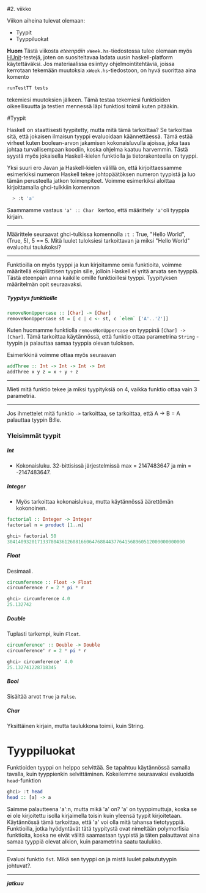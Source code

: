 #2. viikko

Viikon aiheina tulevat olemaan:
  * Tyypit
  * Tyyppiluokat


**Huom** Tästä viikosta *eteenpäin* ```xWeek.hs```-tiedostossa tulee olemaan myös [HUnit](https://hackage.haskell.org/package/HUnit)-testejä, joten on suositeltavaa ladata uusin haskell-platform käytettäväksi. Jos materiaalissa esiintyy ohjelmointitehtäviä, joissa kerrotaan tekemään muutoksia ```xWeek.hs```-tiedostoon, on hyvä suorittaa aina komento
``` haskell
runTestTT tests
```
tekemiesi muutoksien jälkeen. Tämä testaa tekemiesi funktioiden oikeellisuutta ja testien mennessä läpi funktiosi toimii kuten pitääkin.

#Tyypit

Haskell on staattisesti tyypitetty, mutta mitä tämä tarkoittaa? Se tarkoittaa sitä, että jokaisen ilmaisun tyyppi evaluoidaan käännettäessä. Tämä estää virheet kuten boolean-arvon jakamisen kokonaisluvulla ajoissa, joka taas johtaa turvallisempaan koodiin, koska ohjelma kaatuu harvemmin. Tästä syystä myös jokaisella Haskell-kielen funktiolla ja tietorakenteella on tyyppi.

Yksi suuri ero Javan ja Haskell-kielen välillä on, että kirjoittaessamme esimerkiksi numeron Haskell tekee johtopäätöksen numeron tyypistä ja luo tämän perusteella jatkon toimenpiteet. Voimme esimerkiksi aloittaa kirjoittamalla ghci-tulkkiin komennon
```haskell
  > :t 'a'
```
Saammamme vastaus ```'a' :: Char ``` kertoo, että määrittely ```'a'```oli tyyppia kirjain.

---
Määrittele seuraavat ghci-tulkissa komennolla ```:t ```: True, "Hello World", (True, 5), 5 == 5. Mitä luulet tuloksiesi tarkoittavan ja miksi "Hello World" evaluoitui taulukoksi?

---

Funktioilla on myös tyyppi ja kun kirjoitamme omia funktioita, voimme määritellä ekspiliittisen tyypin sille, jolloin Haskell ei yritä arvata sen tyyppiä. Tästä eteenpäin anna kaikille omille funktioillesi tyyppi. Tyypityksen määritelmän opit seuraavaksi.

##### Tyypitys funktioille

```haskell
removeNonUppercase :: [Char] -> [Char]  
removeNonUppercase st = [ c | c <- st, c `elem` ['A'..'Z']]
```

Kuten huomamme funktiolla ```removeNonUppercase``` on tyyppinä ```[Char] -> [Char]```. Tämä tarkoittaa käytännössä, että funktio ottaa parametrina ```String``` -tyypin ja palauttaa samaa tyyppia olevan tuloksen.

Esimerkkinä voimme ottaa myös seuraavan

```haskell
addThree :: Int -> Int -> Int -> Int  
addThree x y z = x + y + z
```

---
  Mieti mitä funktio tekee ja miksi tyypityksiä on 4, vaikka funktio ottaa vain 3 parametria.

---

Jos ihmettelet mitä funktio ```->``` tarkoittaa, se tarkoittaa, että A -> B =  A palauttaa tyypin B:lle.

### Yleisimmät tyypit

##### Int

* Kokonaisluku. 32-bittisissä järjestelmissä max = 2147483647 ja min = -2147483647.

##### Integer

* Myös tarkoittaa kokonaislukua, mutta käytännössä äärettömän kokonoinen.

```haskell
factorial :: Integer -> Integer  
factorial n = product [1..n]  
```
```haskell
ghci> factorial 50  
30414093201713378043612608166064768844377641568960512000000000000
```

##### Float

Desimaali.
```haskell
circumference :: Float -> Float  
circumference r = 2 * pi * r
```
```haskell
ghci> circumference 4.0  
25.132742  
```
##### Double

Tuplasti tarkempi, kuin ```Float```.

```haskell
circumference' :: Double -> Double  
circumference' r = 2 * pi * r  
```
```haskell
ghci> circumference' 4.0  
25.132741228718345
```
##### Bool

Sisältää arvot ```True``` ja ```False```.

##### Char

Yksittäinen kirjain, mutta taulukkona toimii, kuin String.


# Tyyppiluokat

Funktioiden tyyppi on helppo selvittää. Se tapahtuu käytännössä samalla tavalla, kuin tyyppienkin selvittäminen. Kokeilemme seuraavaksi evaluoida ```head```-funktion

```haskell
ghci> :t head  
head :: [a] -> a
```

Saimme palautteena 'a':n, mutta mikä 'a' on? 'a' on tyyppimuttuja, koska se ei ole kirjoitettu isolla kirjaimella toisin kuin yleensä tyypit kirjoitetaan. Käytännössä tämä tarkoittaa, että 'a' voi olla mitä tahansa tietotyyppiä. Funktioilla, jotka hyödyntävät tätä tyypitystä ovat nimeltään polymorfisia funktioita, koska ne eivät välitä saamastaan tyypistä ja täten palauttavat aina samaa tyyppiä olevat alkion, kuin parametrina saatu taulukko.

---
Evaluoi funktio ```fst```. Mikä sen tyyppi on ja mistä luulet palaututyypin johtuvat?.

---
***jatkuu***
